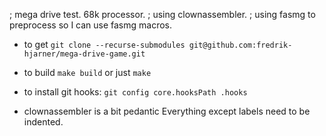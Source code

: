 ; mega drive test. 68k processor.
; using clownassembler.
; using fasmg to preprocess so I can use fasmg macros.

* to get
  `git clone --recurse-submodules git@github.com:fredrik-hjarner/mega-drive-game.git`

* to build
  `make build` or just `make`

* to install git hooks:
  `git config core.hooksPath .hooks`

* clownassembler is a bit pedantic
  Everything except labels need to be indented.
